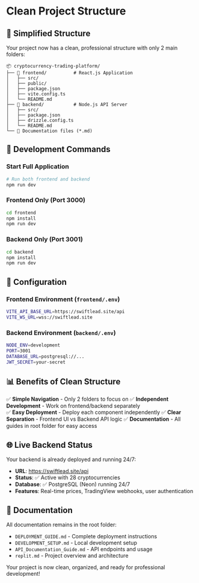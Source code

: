 # Clean Project Structure

## 📁 **Simplified Structure**

Your project now has a clean, professional structure with only 2 main folders:

```
📦 cryptocurrency-trading-platform/
├── 📁 frontend/          # React.js Application
│   ├── src/
│   ├── public/
│   ├── package.json
│   ├── vite.config.ts
│   └── README.md
├── 📁 backend/           # Node.js API Server  
│   ├── src/
│   ├── package.json
│   ├── drizzle.config.ts
│   └── README.md
└── 📄 Documentation files (*.md)
```

## 🚀 **Development Commands**

### **Start Full Application**
```bash
# Run both frontend and backend
npm run dev
```

### **Frontend Only** (Port 3000)
```bash
cd frontend
npm install
npm run dev
```

### **Backend Only** (Port 3001)
```bash
cd backend
npm install
npm run dev
```

## 🔧 **Configuration**

### **Frontend Environment** (`frontend/.env`)
```bash
VITE_API_BASE_URL=https://swiftlead.site/api
VITE_WS_URL=wss://swiftlead.site
```

### **Backend Environment** (`backend/.env`)
```bash
NODE_ENV=development
PORT=3001
DATABASE_URL=postgresql://...
JWT_SECRET=your-secret
```

## 📊 **Benefits of Clean Structure**

✅ **Simple Navigation** - Only 2 folders to focus on
✅ **Independent Development** - Work on frontend/backend separately  
✅ **Easy Deployment** - Deploy each component independently
✅ **Clear Separation** - Frontend UI vs Backend API logic
✅ **Documentation** - All guides in root folder for easy access

## 🌐 **Live Backend Status**

Your backend is already deployed and running 24/7:
- **URL**: https://swiftlead.site/api
- **Status**: ✅ Active with 28 cryptocurrencies
- **Database**: ✅ PostgreSQL (Neon) running 24/7
- **Features**: Real-time prices, TradingView webhooks, user authentication

## 📖 **Documentation**

All documentation remains in the root folder:
- `DEPLOYMENT_GUIDE.md` - Complete deployment instructions
- `DEVELOPMENT_SETUP.md` - Local development setup
- `API_Documentation_Guide.md` - API endpoints and usage
- `replit.md` - Project overview and architecture

Your project is now clean, organized, and ready for professional development!
